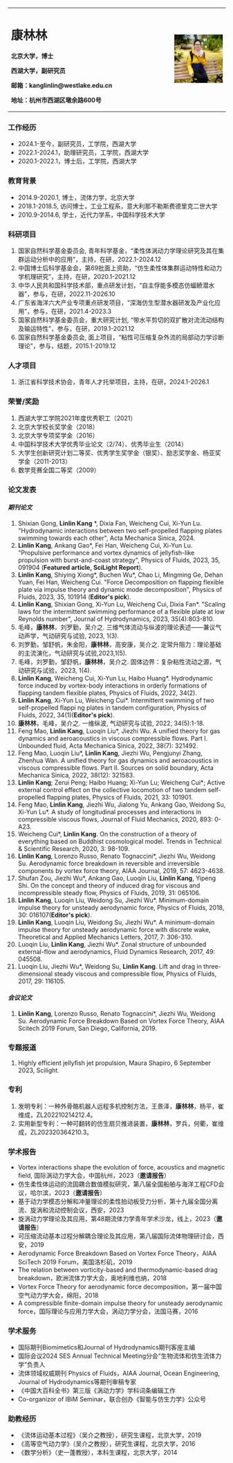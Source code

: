 <table>
  <tr>
    <td width="75%">
      <h1>康林林</h1>
      <p><b>北京大学，博士</b></p>
      <p><b>西湖大学，副研究员</b></p>
      <p><b>邮箱：kanglinlin@westlake.edu.cn</b></p>
      <p><b>地址：杭州市西湖区墩余路600号</b></p>
    </td>
    <td width="25%">
      <img src="/KLL.jpg" width="100%">
    </td>
  </tr>
</table>

### **工作经历**    
  + 2024.1-至今，副研究员，工学院，西湖大学  
  + 2022.1-2024.1，助理研究员，工学院，西湖大学  
  + 2020.1-2022.1，博士后，工学院，西湖大学

### **教育背景**    
  + 2014.9-2020.1, 博士，流体力学，北京大学  
  + 2018.1-2018.5, 访问博士，工业工程系，意大利那不勒斯费德里克二世大学  
  + 2010.9-2014.6, 学士，近代力学系，中国科学技术大学    

### **科研项目**  
1. 国家自然科学基金委员会, 青年科学基金，“柔性体涡动力学理论研究及其在集群运动分析中的应用”，主持，在研，2022.1-2024.12
2. 中国博士后科学基金会，第69批面上资助，“仿生柔性体集群运动特性和动力学机理研究”，主持，在研，2020.1-2021.12
3. 中华人民共和国科学技术部，重点研发计划，“自主俘能多模态仿蝠鲼潜水器”，参与，在研，2022.11-2026.10
4. 广东省海洋六大产业专项重点研发项目，“深海仿生型潜水器研发及产业化应用”，参与，在研，2021.4-2023.3
5. 国家自然科学基金委员会，重大研究计划, “带水平剪切的双扩散对流流动结构及输运特性”，参与，在研，2019.1-2021.12
6. 国家自然科学基金委员会, 面上项目，“粘性可压缩复杂外流的局部动力学诊断理论”，参与，结题，2015.1-2019.12

### **人才项目**  
1. 浙江省科学技术协会，青年人才托举项目，主持，在研，2024.1-2026.1
                  
### **荣誉/奖励**
1. 西湖大学工学院2021年度优秀职工（2021）
2. 北京大学校长奖学金（2018）
3. 北京大学专项奖学金（2016）
4. 中国科学技术大学优秀毕业论文（2/74）、优秀毕业生（2014）
5. 大学生创新研究计划二等奖、优秀学生奖学金（银奖）、励志奖学金、杨亚奖学金（2011-2013）
6. 数学竞赛全国二等奖（2009）                                                                                         

### **论文发表**  
#### *期刊论文*  
1. Shixian Gong, **Linlin Kang** *, Dixia Fan, Weicheng Cui, Xi-Yun Lu. "Hydrodynamic interactions between two self-propelled flapping plates swimming towards each other", Acta Mechanica Sinica, 2024. 
2.  **Linlin Kang**, Ankang Gao*, Fei Han, Weicheng Cui, Xi-Yun Lu. "Propulsive performance and vortex dynamics of jellyfish-like propulsion with burst-and-coast strategy", Physics of Fluids, 2023, 35, 091904 (**Featured article, SciLight Report**).
3. **Linlin Kang**, Shiying Xiong*, Buchen Wu*, Chao Li, Mingming Ge, Dehan Yuan, Fei Han, Weicheng Cui. "Force Decomposition on flapping flexible plate via impulse theory and dynamic mode decomposition", Physics of Fluids, 2023, 35, 101914 (**Editor's pick**).
4. **Linlin Kang**, Shixian Gong, Xi-Yun Lu, Weicheng Cui, Dixia Fan*. "Scaling laws for the intermittent swimming performance of a flexible plate at low Reynolds number", Journal of Hydrodynamics, 2023, 35(4):803-810.
5. 毛峰，**康林林**，刘罗勤，吴介之. 三维气体流动与纵波的理论表述——兼议气动声学，气动研究与试验, 2023, 1(3).
6. 刘罗勤，邹舒帆，朱金阳，**康林林**，高安康，吴介之. 定常升阻力：理论基础的主流演化，气动研究与试验,2023,1(5).
7. 毛峰，刘罗勤，邹舒帆，**康林林**，吴介之. 固体边界：复杂粘性流动之源，气动研究与试验，2023, 1(4).
8.  **Linlin Kang**, Weicheng Cui, Xi-Yun Lu, Haibo Huang*. Hydrodynamic force induced by vortex-body interactions in orderly formations of flapping tandem flexible plates, Physics of Fluids, 2022, 34(2). 
9.  **Linlin Kang**, Xi-Yun Lu, Weicheng Cui*. Intermittent swimming of two self-propelled flappi ng plates in tandem configuration, Physics of Fluids, 2022, 34(1)(**Editor's pick**).
10.  **康林林**，毛峰，吴介之. 一维纵波, 气动研究与试验, 2022, 34(5):1-18.
11.  Feng Mao, **Linlin Kang**, Luoqin Liu*, Jiezhi Wu. A unified theory for gas dynamics and aeroacoustics in viscous compressible flows. Part I. Unbounded fluid, Acta Mechanica Sinica, 2022, 38(7): 321492.
12.  Feng Mao, Luoqin Liu*, **Linlin Kang**, Jiezhi Wu, Pengjunyi Zhang, Zhenhua Wan. A unified theory for gas dynamics and aeroacoustics in viscous compressible flows. Part II. Sources on solid boundary, Acta Mechanica Sinica, 2022, 38(12): 321583.
13.  **Linlin Kang**; Zerui Peng; Haibo Huang; Xi-Yun Lu; Weicheng Cui*; Active external control effect on the collective locomotion of two tandem self-propelled flapping plates, Physics of Fluids, 2021, 33: 101901.
14. Feng Mao, **Linlin Kang**, Jiezhi Wu, Jialong Yu, Ankang Gao, Weidong Su, Xi-Yun Lu*. A study of longitudinal processes and interactions in compressible viscous flows, Journal of Fluid Mechanics, 2020, 893: 0-A23.
15. Weicheng Cui*, **Linlin Kang**. On the construction of a theory of everything based on Buddhist cosmological model. Trends in Technical & Scientific Research, 2020, 3: 98-109.  
16. **Linlin Kang**, Lorenzo Russo, Renato Tognaccini*, Jiezhi Wu, Weidong Su. Aerodynamic force breakdown in reversible and irreversible components by vortex force theory, AIAA Journal, 2019, 57: 4623-4638.
17. Shufan Zou, Jiezhi Wu*, Ankang Gao, Luoqin Liu, **Linlin Kang**, Yipeng Shi. On the concept and theory of induced drag for viscous and incompressible steady flow, Physics of Fluids, 2019, 31: 065106.
18. **Linlin Kang**, Luoqin Liu, Weidong Su, Jiezhi Wu*. Minimum-domain impulse theory for unsteady aerodynamic force, Physics of Fluids, 2018, 30: 016107(**Editor's pick**).
19. **Linlin Kang**, Luoqin Liu, Weidong Su, Jiezhi Wu*. A minimum-domain impulse theory for unsteady aerodynamic force with discrete wake, Theoretical and Applied Mechanics Letters, 2017, 7: 306-310.
20. Luoqin Liu, **Linlin Kang**, Jiezhi Wu*. Zonal structure of unbounded external-flow and aerodynamics, Fluid Dynamics Research, 2017, 49: 045508.
21. Luoqin Liu, Jiezhi Wu*, Weidong Su, **Linlin Kang**. Lift and drag in three-dimensional steady viscous and compressible flow, Physics of Fluids, 2017, 29: 116105.                                                                                                                                                       
#### *会议论文*  
1. **Linlin Kang**, Lorenzo Russo, Renato Tognaccini*, Jiezhi Wu, Weidong Su. Aerodynamic Force Breakdown Based on Vortex Force Theory, AIAA Scitech 2019 Forum, San Diego, California, 2019. 


### **专题报道**
1. Highly efficient jellyfish jet propulsion, Maura Shapiro, 6 September 2023, Scilight.

### **专利**
1. 发明专利：一种外骨骼机器人远程多机控制方法，王景泽，**康林林**，杨平，崔维成，ZL202210214212.4。
2. 实用新型专利：一种可翻转的仿生扇贝推进装置，**康林林**，罗兵，何衢，崔维成，ZL202320364210.3。

### **学术报告**
+ Vortex interactions shape the evolution of force, acoustics and magnetic field, 国际涡动力学大会，中国杭州，2023（**邀请报告**）
+ 仿生柔性体运动的流固耦合数值模拟研究，第八届全国船舶与海洋工程CFD会议，哈尔滨，2023（**邀请报告**）
+ 基于动力学模态分解和冲量理论的柔性拍动板受力分析，第十九届全国分离流、旋涡和流动控制会议，西安，2023
+ 旋涡动力学理论及其应用，第48期流体力学青年学术沙龙，线上，2023（**邀请报告**）
+ 可压缩流动基本过程分解耦合理论及其应用，第八届国际流体物理研讨会，西安，2019
+ Aerodynamic Force Breakdown Based on Vortex Force Theory，AIAA SciTech 2019 Forum，美国洛杉矶，2019
+ The relation between vorticity-based and thermodynamic-based drag breakdown，欧洲流体力学大会，奥地利维也纳，2018
+ Vortex Force Theory for aerodynamic force decomposition，第一届中国空气动力学大会，绵阳，2018
+ A compressible finite-domain impulse theory for unsteady aerodynamic force，国际理论与应用力学大会，涡动力学分会，法国马赛，2016

### **学术服务**
+ 国际期刊Biomimetics和Journal of Hydrodynamics期刊客座主编
+ 国际会议2024 SES Annual Technical Meeting分会“生物流体和仿生流体力学”负责人
+ 流体领域权威期刊 Physics of Fluids，AIAA Journal, Ocean Engineering, Journal of Hydrodynamics等期刊审稿专家
+ 《中国大百科全书》第三版《涡动力学》学科词条编辑工作
+ Co-organizor of IBiM Seminar，联合创办《智能与仿生力学》公众号

### **助教经历**
+ 《流体运动基本过程》（吴介之教授），研究生课程，北京大学，2019
+ 《高等空气动力学》（吴介之教授），研究生课程，北京大学，2016 
+ 《数学分析》（史一蓬教授），本科生课程，北京大学，2014


